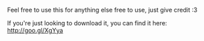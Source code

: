 Feel free to use this for anything else free to use, just give credit :3

If you're just looking to download it, you can find it here: http://goo.gl/XgYya